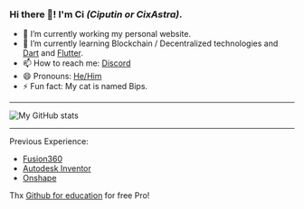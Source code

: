 ### Hi there 👋! I'm **Ci** *(Ciputin or CixAstra)*.

- 🔭 I’m currently working my personal website.
- 🌱 I’m currently learning Blockchain / Decentralized technologies and [Dart](https://dart.dev) and [Flutter](https://flutter.dev).
- 📫 How to reach me: [Discord](https://discord.bio/CixAstra)
- 😄 Pronouns: [He/Him](https://en.pronouns.page/he)
- ⚡ Fun fact: My cat is named Bips. 

---

![My GitHub stats](https://github-readme-stats.vercel.app/api?username=cixastra&show_icons=true&theme=tokyonight)

---

Previous Experience: 
- [Fusion360](https://www.autodesk.com/products/fusion-360/overview)
- [Autodesk Inventor](https://www.autodesk.com/products/inventor/overview)
- [Onshape](https://www.onshape.com)


Thx [Github for education](https://education.github.com) for free Pro!
